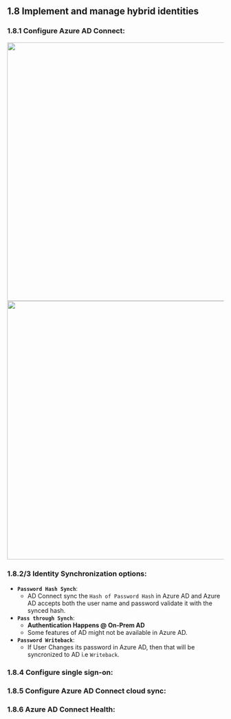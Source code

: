 ## 1.8 Implement and manage hybrid identities

### 1.8.1 Configure Azure AD Connect:


<img src="https://user-images.githubusercontent.com/24938159/123118412-3d942500-d460-11eb-9af2-a39f279487e1.png" width="600">


<img src="https://user-images.githubusercontent.com/24938159/123118856-a085bc00-d460-11eb-8c59-3d8927b21d73.png" width="600">



### 1.8.2/3 Identity Synchronization options:

* **`Password Hash Synch`**:
  *  AD Connect sync the `Hash of Password Hash` in Azure AD and Azure AD accepts both the user name and password validate it with the synced hash.
* **`Pass through Synch`**: 
  * **Authentication Happens @ On-Prem AD**
  * Some features of AD might not be available in Azure AD.
* **`Password Writeback`**: 
  * If User Changes its password in Azure AD, then that will be syncronized to AD i.e `Writeback`.


### 1.8.4 Configure single sign-on:


### 1.8.5 Configure Azure AD Connect cloud sync:


### 1.8.6 Azure AD Connect Health:
